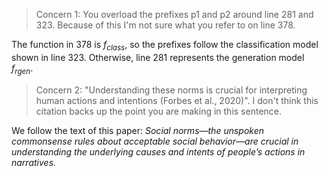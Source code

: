 
> Concern 1: You overload the prefixes p1 and p2 around line 281 and 323. Because of this I'm not sure what you refer to on line 378.

  The function in 378 is $f_{class}$, so the prefixes follow the classification model shown in line 323. Otherwise, line 281 represents the generation model $f_{rgen}$.

> Concern 2: "Understanding these norms is crucial for interpreting human actions and intentions (Forbes et al., 2020)". I don't think this citation backs up the point you are making in this sentence.

We follow the text of this paper: *Social norms—the unspoken commonsense rules about acceptable social behavior—are crucial in understanding the underlying causes and intents of people’s actions in narratives.*


> 
